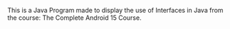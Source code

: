 This is a Java Program made to display the use of Interfaces in Java
from the course: The Complete Android 15 Course.
